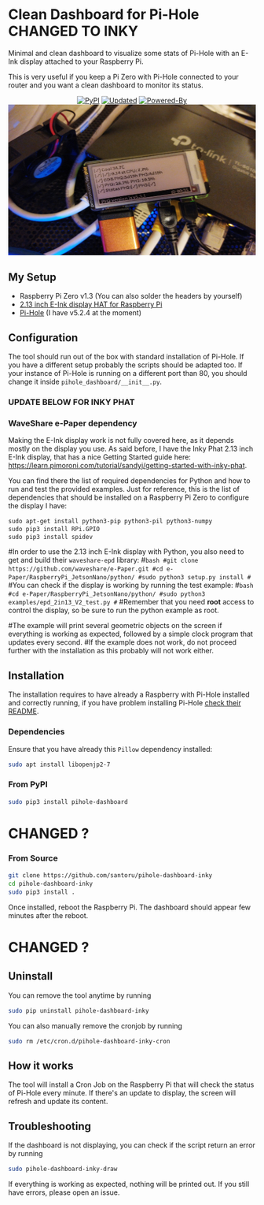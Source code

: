 # Clean Dashboard for Pi-Hole CHANGED TO INKY
Minimal and clean dashboard to visualize some stats of Pi-Hole with an E-Ink display attached to your Raspberry Pi.

This is very useful if you keep a Pi Zero with Pi-Hole connected to your router and you want a clean dashboard to monitor its status.
<p align="center">
    <a href="https://pypi.org/project/pihole-dashboard/"><img alt="PyPI" src="https://img.shields.io/pypi/v/pihole-dashboard"></a>
    <a href="#"><img alt="Updated" src="https://img.shields.io/github/last-commit/santoru/pihole-dashboard?label=updated"></a>
    <a href="https://pi-hole.net/"><img alt="Powered-By" src="https://img.shields.io/badge/Powered--By-Pi--Hole-FF0000?logo=pi-hole"></a>
    <br/>
    <img src="/img/raspberry.jpg" alt="Raspberry Pi Zero" />
</p>

## My Setup
- Raspberry Pi Zero v1.3 (You can also solder the headers by yourself)
- <a href="https://shop.pimoroni.com/products/inky-phat?variant=12549254217811">2.13 inch E-Ink display HAT for Raspberry Pi</a>
- <a href="https://pi-hole.net/">Pi-Hole</a> (I have v5.2.4 at the moment)

## Configuration
The tool should run out of the box with standard installation of Pi-Hole. If you have a different setup probably the scripts should be adapted too.
If your instance of Pi-Hole is running on a different port than 80, you should change it inside `pihole_dashboard/__init__.py`.

### UPDATE BELOW FOR INKY PHAT
### WaveShare e-Paper dependency
Making the E-Ink display work is not fully covered here, as it depends mostly on the display you use. As said before, I have the Inky Phat 2.13 inch E-Ink display, that has a nice Getting Started guide here: https://learn.pimoroni.com/tutorial/sandyj/getting-started-with-inky-phat.

You can find there the list of required dependencies for Python and how to run and test the provided examples.
Just for reference, this is the list of dependencies that should be installed on a Raspberry Pi Zero to configure the display I have:
```
sudo apt-get install python3-pip python3-pil python3-numpy
sudo pip3 install RPi.GPIO
sudo pip3 install spidev 
```
#In order to use the 2.13 inch E-Ink display with Python, you also need to get and build their `waveshare-epd` library:
#```bash
#git clone https://github.com/waveshare/e-Paper.git
#cd e-Paper/RaspberryPi_JetsonNano/python/
#sudo python3 setup.py install
#```
#You can check if the display is working by running the test example:
#```bash
#cd e-Paper/RaspberryPi_JetsonNano/python/
#sudo python3 examples/epd_2in13_V2_test.py
#```
#Remember that you need **root** access to control the display, so be sure to run the python example as root. 

#The example will print several geometric objects on the screen if everything is working as expected, followed by a simple clock program that updates every second.
#If the example does not work, do not proceed further with the installation as this probably will not work either.

## Installation
The installation requires to have already a Raspberry with Pi-Hole installed and correctly running, if you have problem installing Pi-Hole <a href="https://github.com/pi-hole/pi-hole">check their README</a>.

### Dependencies
Ensure that you have already this `Pillow` dependency installed:
```bash
sudo apt install libopenjp2-7
```
### From PyPI
```bash
sudo pip3 install pihole-dashboard
```
# CHANGED ?
### From Source
```bash
git clone https://github.com/santoru/pihole-dashboard-inky
cd pihole-dashboard-inky
sudo pip3 install .
```
Once installed, reboot the Raspberry Pi. The dashboard should appear few minutes after the reboot.

# CHANGED ?
## Uninstall
You can remove the tool anytime by running
```bash
sudo pip uninstall pihole-dashboard-inky
```
You can also manually remove the cronjob by running
```bash
sudo rm /etc/cron.d/pihole-dashboard-inky-cron
```

## How it works
The tool will install a Cron Job on the Raspberry Pi that will check the status of Pi-Hole every minute. If there's an update to display, the screen will refresh and update its content.

## Troubleshooting
If the dashboard is not displaying, you can check if the script return an error by running
```bash
sudo pihole-dashboard-inky-draw
```
If everything is working as expected, nothing will be printed out.
If you still have errors, please open an issue.
